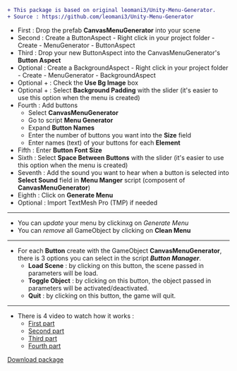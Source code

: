 ```diff
+ This package is based on original leomani3/Unity-Menu-Generator.
+ Source : https://github.com/leomani3/Unity-Menu-Generator
```

- First : Drop the prefab **CanvasMenuGenerator** into your scene
- Second : Create a ButtonAspect - Right click in your project folder - Create - MenuGenerator - ButtonAspect
- Third : Drop your new ButtonAspect into the CanvasMenuGenerator's **Button Aspect**
- Optional : Create a BackgroundAspect - Right click in your project folder - Create - MenuGenerator - BackgroundAspect
- Optional + : Check the **Use Bg Image** box
- Optional + : Select **Background Padding** with the slider (it's easier to use this option when the menu is created)
- Fourth : Add buttons 
  - Select **CanvasMenuGenerator** 
  - Go to script **Menu Generator** 
  - Expand **Button Names** 
  - Enter the number of buttons you want into the **Size** field 
  - Enter names (text) of your buttons for each **Element**
- Fifth : Enter **Button Font Size**
- Sixth : Select **Space Between Buttons** with the slider (it's easier to use this option when the menu is created)
- Seventh : Add the sound you want to hear when a button is selected into **Select Sound** field in **Menu Manger** script (composent of **CanvasMenuGenerator**)  
- Eighth : Click on **Generate Menu**
- Optional : Import TextMesh Pro (TMP) if needed

---

- You can *update* your menu by clickinxg on *Generate Menu*
- You can *remove* all GameObject by clicking on **Clean Menu**

---

- For each **Button** create with the GameObject **CanvasMenuGenerator**, there is 3 options you can select in the script **_Button Manager_**.
  - **Load Scene** : by clicking on this button, the scene passed in parameters will be load.
  - **Toggle Object** : by clicking on this button, the object passed in parameters will be activated/deactivated.
  - **Quit** : by clicking on this button, the game will quit.

---

- There is 4 video to watch how it works :
  - [First part](https://i.imgur.com/Hqt7mtQ.mp4)
  - [Second part](https://i.imgur.com/p3UfM3R.mp4)
  - [Third part](https://i.imgur.com/a6P9XIC.mp4)
  - [Fourth part](https://i.imgur.com/hI3CplO.mp4)
  
<a id="raw-url" href="https://raw.githubusercontent.com/Marsgames/Unity-Menu-Generator/master/MenuGenerator.unitypackage">Download package</a>
